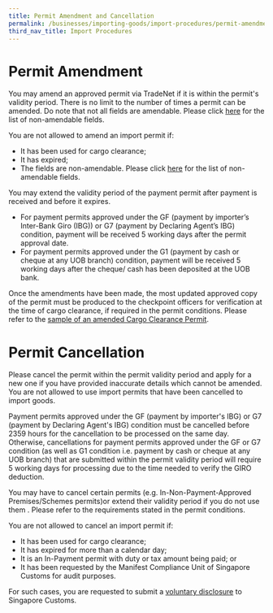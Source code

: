 ```yaml
---
title: Permit Amendment and Cancellation
permalink: /businesses/importing-goods/import-procedures/permit-amendments-and-cancellation
third_nav_title: Import Procedures
---
```

# Permit Amendment

You may amend an approved permit via TradeNet if it is within the permit's validity period. There is no limit to the number of times a permit can be amended. Do note that not all fields are amendable. Please click  [here](/businesses/national-single-window/overview/annexes-and-appendices)  for the list of non-amendable fields.

You are not allowed to amend an import permit if:
-   It has been used for cargo clearance;
-   It has expired;
-   The fields are non-amendable. Please click <a href = "https://www.customs.gov.sg/files/businesses/PSB/TN%20Team/annex-b-fields-not-allowed-for-amendment.pdf">here</a> for the list of non-amendable fields.

You may extend the validity period of the payment permit after payment is received and before it expires.
- For payment permits approved under the GF (payment by importer’s Inter-Bank Giro (IBG)) or G7 (payment by Declaring Agent’s IBG) condition, payment will be received 5 working days after the permit approval date. 
- For payment permits approved under the G1 (payment by cash or cheque at any UOB branch) condition, payment will be received 5 working days after the cheque/ cash has been deposited at the UOB bank. 

Once the amendments have been made, the most updated approved copy of the permit must be produced to the checkpoint officers for verification at the time of cargo clearance, if required in the permit conditions. Please refer to the  [sample of an amended Cargo Clearance Permit](/businesses/national-single-window/overview/annexes-and-appendices).

# Permit Cancellation

Please cancel the permit within the permit validity period and apply for a new one if you have provided inaccurate details which cannot be amended. You are not allowed to use import permits that have been cancelled to import goods.

Payment permits approved under the GF (payment by importer's IBG) or G7 (payment by Declaring Agent's IBG) condition must be cancelled before 2359 hours for the cancellation to be processed on the same day. Otherwise, cancellations for payment permits approved under the GF or G7 condition (as well as G1 condition i.e. payment by cash or cheque at any UOB branch) that are submitted within the permit validity period will require 5 working days for processing due to the time needed to verify the GIRO deduction.

You may have to cancel certain permits  (e.g. In-Non-Payment-Approved Premises/Schemes permits)or extend their validity period if you do not use them . Please refer to the requirements stated in the permit conditions.

You are not allowed to cancel an import permit if:

-   It has been used for cargo clearance;
-   It has expired for more than a calendar day;
-   It is an In-Payment permit with duty or tax amount being paid; or
-   It has been requested by the Manifest Compliance Unit of Singapore Customs for audit purposes.

For such cases, you are requested to submit a  [voluntary disclosure](/businesses/compliance/voluntary-disclosure-programme)  to Singapore Customs.